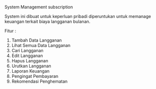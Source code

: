 System Management subscription

System ini dibuat untuk keperluan pribadi diperuntukan untuk memanage keuangan terkait biaya langganan bulanan.

Fitur :
1. Tambah Data Langganan
2. Lihat Semua Data Langganan
3. Cari Langganan
4. Edit Langganan
5. Hapus Langganan
6. Urutkan Langganan
7. Laporan Keuangan
8. Pengingat Pembayaran
9. Rekomendasi Penghematan
